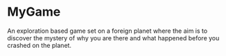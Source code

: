 # MyGame
 
 An exploration based game set on a foreign planet where the aim is to discover the mystery of why you are there and what happened before you crashed on the planet. 

